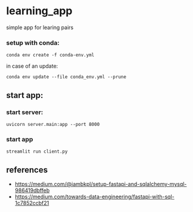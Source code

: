 # learning_app
simple app for learing pairs

### setup with conda:
```
conda env create -f conda-env.yml
```

in case of an update:
```
conda env update --file conda_env.yml --prune
```

## start app:
### start server:
```
uvicorn server.main:app --port 8000
```

### start app
```
streamlit run client.py
```

## references

- https://medium.com/@iambkpl/setup-fastapi-and-sqlalchemy-mysql-986419dbffeb
- https://medium.com/towards-data-engineering/fastapi-with-sql-1c7852ccbf21

